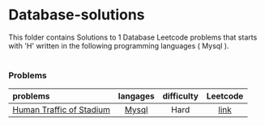 # Database-solutions
This folder contains Solutions to 1 Database Leetcode problems that starts with 'H' written in the following programming languages ( Mysql ).<br><br>
### Problems ###
|problems|langages|difficulty|Leetcode|
|:-------|:------:|:--------:|:------:|
|[Human Traffic of Stadium](https://github.com/AnasImloul/Leetcode-solutions/tree/main/database/H/Human%20Traffic%20of%20Stadium/)|[Mysql](https://github.com/AnasImloul/Leetcode-solutions/tree/main/database/H/Human%20Traffic%20of%20Stadium/Human%20Traffic%20of%20Stadium.sql)|Hard|[link](https://leetcode.com/problems/human-traffic-of-stadium)|